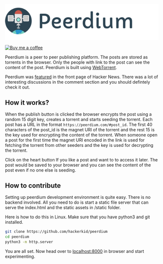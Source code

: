 <img src="static/images/peerdium_with_name.png">

[![Buy me a coffee](https://www.buymeacoffee.com/assets/img/custom_images/orange_img.png)](https://www.buymeacoffee.com/hackerkid)

Peerdium is a peer to peer publishing platform. The posts are stored as torrents
in the browser. Only the people with link to the post can see the content of the post. Peerdium is built using [WebTorrent](https://github.com/webtorrent/webtorrent).


Peerdium was [featured](https://news.ycombinator.com/item?id=17060272) in the front page of Hacker News. There was a lot of interesting discussions in the comment section and you should defintely check it out.


## How it works?

When the publish button is clicked the browser encrypts the post using a random 15 digit key, creates a torrent and starts seeding the torrent.  Each post has a URL in the format `https://peerdium.com/#post_id`. The first 40 characters of the post_id is the magnet URI of the torrent and the rest 15 is the key used for encrypting the content of the torrent. When someone open a post for the first time the magnet URI encoded in the link is used for fetching the torrent from other seeders and the key is used for decrypting the torrent.

Click on the heart button If you like a post and want to to access it later. The post would be saved to your browser and you can see the content of the post even if no one else is seeding.

## How to contribute
Setting up peerdium development environment is quite easy. There is no backend involved. All you need to do is start a static file server that can serve the index.html and the static assets in /static folder.

Here is how to do this in Linux. Make sure that you have python3 and git installed.

```bash
git clone https://github.com/hackerkid/peerdium
cd peerdium
python3 -m http.server
```

You are all set. Now head over to [localhost:8000](http://localhost:8000) in browser and start experimenting.
